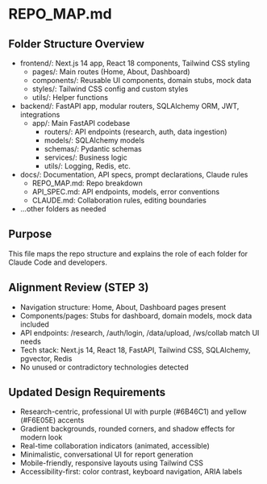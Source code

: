 # REPO_MAP.md

## Folder Structure Overview

- frontend/: Next.js 14 app, React 18 components, Tailwind CSS styling
  - pages/: Main routes (Home, About, Dashboard)
  - components/: Reusable UI components, domain stubs, mock data
  - styles/: Tailwind CSS config and custom styles
  - utils/: Helper functions
- backend/: FastAPI app, modular routers, SQLAlchemy ORM, JWT, integrations
  - app/: Main FastAPI codebase
    - routers/: API endpoints (research, auth, data ingestion)
    - models/: SQLAlchemy models
    - schemas/: Pydantic schemas
    - services/: Business logic
    - utils/: Logging, Redis, etc.
- docs/: Documentation, API specs, prompt declarations, Claude rules
  - REPO_MAP.md: Repo breakdown
  - API_SPEC.md: API endpoints, models, error conventions
  - CLAUDE.md: Collaboration rules, editing boundaries
- ...other folders as needed

## Purpose
This file maps the repo structure and explains the role of each folder for Claude Code and developers.

## Alignment Review (STEP 3)
- Navigation structure: Home, About, Dashboard pages present
- Components/pages: Stubs for dashboard, domain models, mock data included
- API endpoints: /research, /auth/login, /data/upload, /ws/collab match UI needs
- Tech stack: Next.js 14, React 18, FastAPI, Tailwind CSS, SQLAlchemy, pgvector, Redis
- No unused or contradictory technologies detected

## Updated Design Requirements
- Research-centric, professional UI with purple (#6B46C1) and yellow (#F6E05E) accents
- Gradient backgrounds, rounded corners, and shadow effects for modern look
- Real-time collaboration indicators (animated, accessible)
- Minimalistic, conversational UI for report generation
- Mobile-friendly, responsive layouts using Tailwind CSS
- Accessibility-first: color contrast, keyboard navigation, ARIA labels
